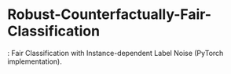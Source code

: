 # Robust-Counterfactually-Fair-Classification

[CLeaR‘2022]: https://www.cclear.cc/2022

: Fair Classification with Instance-dependent Label Noise (PyTorch implementation).

